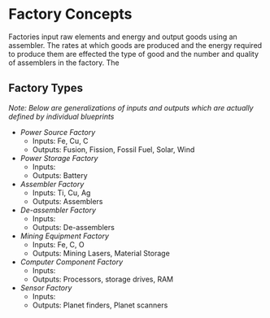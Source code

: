 # Factory Concepts

Factories input raw elements and energy and output goods using an assembler. The rates at which goods are produced and the energy required to produce them are effected the type of good and the number and quality of assemblers in the factory. The

## Factory Types

_Note: Below are generalizations of inputs and outputs which are actually defined by individual blueprints_

- *Power Source Factory*
  - Inputs: Fe, Cu, C
  - Outputs: Fusion, Fission, Fossil Fuel, Solar, Wind
- *Power Storage Factory*
  - Inputs:
  - Outputs: Battery
- *Assembler Factory*
  - Inputs: Ti, Cu, Ag
  - Outputs: Assemblers
- *De-assembler Factory*
  - Inputs:
  - Outputs: De-assemblers
- *Mining Equipment Factory*
  - Inputs: Fe, C, O
  - Outputs: Mining Lasers, Material Storage
- *Computer Component Factory*
  - Inputs:
  - Outputs: Processors, storage drives, RAM
- *Sensor Factory*
  - Inputs:
  - Outputs: Planet finders, Planet scanners
